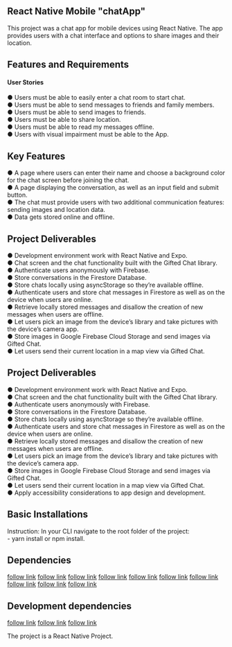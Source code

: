 <!DOCTYPE html>
<html lang="en" dir="ltr">
  <head>
    <meta charset="utf-8" />
    <title>My chatApp Documentation Page</title>
  </head>
  <body>
  
<div class="grid">
  <div class="grid__item">
    <h2>React Native Mobile "chatApp"</h2>
    <p>This project was a chat app for mobile devices using React Native. The app
      <br>provides users with a chat interface and options to share images and their
      <br>location.

<h2>Features and Requirements</h2>
        <h4>User Stories</h4>
      ● Users must be able to easily enter a chat room to start chat.
      <br>● Users must be able to send messages to friends and family members.
      <br>● Users must be able to send images to friends.  
      <br>● Users must be able to share location. 
      <br>● Users must be able to read my messages offline.
      <br>● Users with visual impairment must be able to the App.

 <h2>Key Features</h2>
      ● A page where users can enter their name and choose a background color for the chat screen
      before joining the chat.
      <br>● A page displaying the conversation, as well as an input field and submit button.
      <br>● The chat must provide users with two additional communication features: 
      <br>sending images and location data.
      <br>● Data gets stored online and offline.

<h2>Project Deliverables</h2>
          ● Development environment work with React Native and Expo.
      <br>● Chat screen and the chat functionality built with the Gifted Chat library.
      <br>● Authenticate users anonymously with Firebase.
      <br>● Store conversations in the Firestore Database.
      <br>● Store chats locally using asyncStorage so they’re available offline.
      <br>● Authenticate users and store chat messages in Firestore as well as on the device when users
          are online.
      <br>● Retrieve locally stored messages and disallow the creation of new messages when users are
          offline.
      <br>● Let users pick an image from the device’s library and take pictures with the device’s camera
          app.
      <br>● Store images in Google Firebase Cloud Storage and send images via Gifted Chat.
      <br>● Let users send their current location in a map view via Gifted Chat.

<h2>Project Deliverables</h2>
          ● Development environment work with React Native and Expo.
      <br>● Chat screen and the chat functionality built with the Gifted Chat library.
      <br>● Authenticate users anonymously with Firebase.
      <br>● Store conversations in the Firestore Database.
      <br>● Store chats locally using asyncStorage so they’re available offline.
      <br>● Authenticate users and store chat messages in Firestore as well as on the device when users
          are online.
      <br>● Retrieve locally stored messages and disallow the creation of new messages when users are
          offline.
      <br>● Let users pick an image from the device’s library and take pictures with the device’s camera
          app.
      <br>● Store images in Google Firebase Cloud Storage and send images via Gifted Chat.
      <br>● Let users send their current location in a map view via Gifted Chat.
      <br>● Apply accessibility considerations to app design and development.

<h2>Basic Installations</h2>
  <p>Instruction: In your CLI navigate to the root folder of the project:
  <br>- yarn install or npm install.</p>

 <h2>Dependencies</h2>
     <a href="https://www.npmjs.com/package/@react-native-async-storage/async-storage" target="_blank">follow link</a>
        <a href="https://www.npmjs.com/package/@react-native-community/masked-view" target="_blank">follow link</a>
        <a href="https://reactnative.dev/docs/0.60/netinfo" target="_blank">follow link</a>
        <a href="https://docs.expo.dev/versions/latest/sdk/imagepicker/" target="_blank">follow link</a>
        <a href="https://docs.expo.dev/versions/latest/sdk/location/" target="_blank">follow link</a>
        <a href="https://docs.expo.dev/guides/permissions/" target="_blank">follow link</a>
        <a href="https://firebase.google.com/" target="_blank">follow link</a>
        <a href="https://www.npmjs.com/package/react-native-gifted-chat" target="_blank">follow link</a>
        <a href="https://www.npmjs.com/package/react-native-maps" target="_blank">follow link</a>
        <a href="https://reactnavigation.org/" target="_blank">follow link</a>
        
  <h2>Development dependencies</h2>      
        <a href="https://www.npmjs.com/package/@babel/core" target="_blank">follow link</a>
        <a href="https://webpack.js.org/" target="_blank">follow link</a>
        <a href="https://www.npmjs.com/package/webpack-cli?activeTab=versions" target="_blank">follow link</a>
  <p>The project is a React Native Project.</p>

  </div>
</body>
</html>
